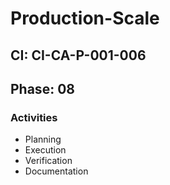 # Production-Scale

## CI: CI-CA-P-001-006
## Phase: 08

### Activities
- Planning
- Execution
- Verification
- Documentation
